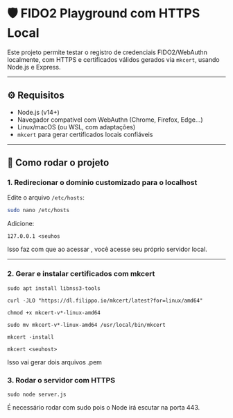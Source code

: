 # 🛡️ FIDO2 Playground com HTTPS Local

Este projeto permite testar o registro de credenciais FIDO2/WebAuthn localmente, com HTTPS e certificados válidos gerados via `mkcert`, usando Node.js e Express.

---

## ⚙️ Requisitos

- Node.js (v14+)
- Navegador compatível com WebAuthn (Chrome, Firefox, Edge…)
- Linux/macOS (ou WSL, com adaptações)
- `mkcert` para gerar certificados locais confiáveis

---

## 🚀 Como rodar o projeto

### 1. Redirecionar o domínio customizado para o localhost

Edite o arquivo `/etc/hosts`:

```bash
sudo nano /etc/hosts
```

Adicione:

```
127.0.0.1 <seuhos
```

Isso faz com que ao acessar <seuhost>, você acesse seu próprio servidor local.

---

### 2. Gerar e instalar certificados com mkcert

```
sudo apt install libnss3-tools

curl -JLO "https://dl.filippo.io/mkcert/latest?for=linux/amd64"

chmod +x mkcert-v*-linux-amd64

sudo mv mkcert-v*-linux-amd64 /usr/local/bin/mkcert

mkcert -install

mkcert <seuhost>
```

Isso vai gerar dois arquivos .pem

### 3. Rodar o servidor com HTTPS

```
sudo node server.js
```

É necessário rodar com sudo pois o Node irá escutar na porta 443.
